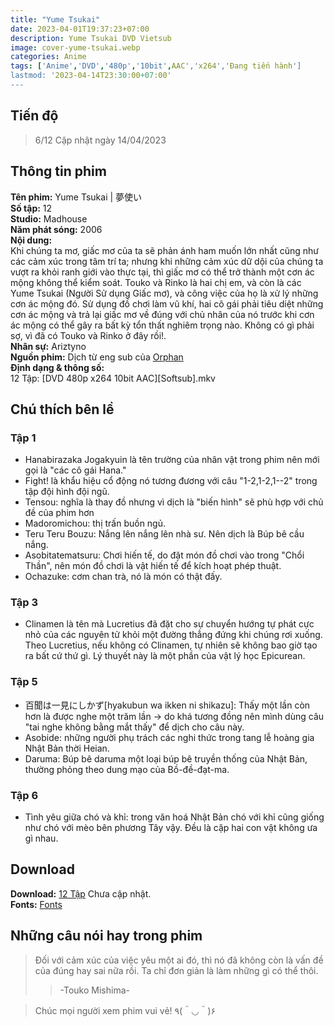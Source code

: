 ```yaml
---
title: "Yume Tsukai"
date: 2023-04-01T19:37:23+07:00
description: Yume Tsukai DVD Vietsub
image: cover-yume-tsukai.webp
categories: Anime
tags: ['Anime','DVD','480p','10bit',AAC','x264','Đang tiến hành']
lastmod: '2023-04-14T23:30:00+07:00'
---
```

## Tiến độ   
> 6/12 Cập nhật ngày 14/04/2023   
## Thông tin phim   
**Tên phim:** Yume Tsukai | 夢使い   
**Số tập:** 12  
**Studio:** Madhouse   
**Năm phát sóng:** 2006   
**Nội dung:**   
Khi chúng ta mơ, giấc mơ của ta sẽ phản ánh ham muốn lớn nhất cũng như các cảm xúc trong tâm trí ta; nhưng khi những cảm xúc dữ dội của chúng ta vượt ra khỏi ranh giới vào thực tại, thì giấc mơ có thể trở thành một cơn ác mộng không thể kiểm soát. Touko và Rinko là hai chị em, và còn là các Yume Tsukai (Người Sử dụng Giấc mơ), và công việc của họ là xử lý những cơn ác mộng đó. Sử dụng đồ chơi làm vũ khí, hai cô gái phải tiêu diệt những cơn ác mộng và trả lại giấc mơ về đúng với chủ nhân của nó trước khi cơn ác mộng có thể gây ra bất kỳ tổn thất nghiêm trọng nào. Không có gì phải sợ, vì đã có Touko và Rinko ở đây rồi!.   
**Nhân sự:** Ariztyno   
**Nguồn phim:** Dịch từ eng sub của [Orphan](https://nyaa.si/view/860370)   
**Định dạng & thông số:**      
12 Tập: [DVD 480p x264 10bit AAC][Softsub].mkv   
## Chú thích bên lề
### Tập 1   
- Hanabirazaka Jogakyuin là tên trường của nhân vật trong phim nên mới gọi là "các cô gái Hana."   
- Fight! là khẩu hiệu cổ động nó tương đương với câu "1-2,1-2,1--2" trong tập đội hình đội ngũ.   
- Tensou: nghĩa là thay đồ nhưng vì dịch là "biến hình" sẽ phù hợp với chủ đề của phim hơn   
- Madoromichou: thị trấn buồn ngủ.   
- Teru Teru Bouzu: Nắng lên nắng lên nhà sư. Nên dịch là Búp bê cầu nắng.   
- Asobitatematsuru: Chơi hiến tế, do đặt món đồ chơi vào trong "Chổi Thần", nên món đồ chơi là vật hiến tế để kích hoạt phép thuật.   
- Ochazuke: cơm chan trà, nó là món có thật đấy.   
### Tập 3   
- Clinamen là tên mà Lucretius đã đặt cho sự chuyển hướng tự phát cực nhỏ của các nguyên tử khỏi một đường thẳng đứng khi chúng rơi xuống. Theo Lucretius, nếu không có Clinamen, tự nhiên sẽ không bao giờ tạo ra bất cứ thứ gì. Lý thuyết này là một phần của vật lý học Epicurean.   
### Tập 5   
- 百聞は一見にしかず[hyakubun wa ikken ni shikazu]: Thấy một lần còn hơn là được nghe một trăm lần -> do khá tương đồng nên mình dùng câu "tai nghe không bằng mắt thấy" để dịch cho câu này.   
- Asobide: những người phụ trách các nghi thức trong tang lễ hoàng gia Nhật Bản thời Heian.   
- Daruma: Búp bê daruma một loại búp bê truyền thống của Nhật Bản, thường phỏng theo dung mạo của Bồ-đề-đạt-ma.   
### Tập 6
- Tình yêu giữa chó và khỉ: trong văn hoá Nhật Bản chó với khỉ cũng giống như chó với mèo bên phương Tây vậy. Đều là cặp hai con vật không ưa gì nhau.   
## Download   
**Download:** [12 Tập](https://terabox.com/) Chưa cập nhật.   
**Fonts:** [Fonts](https://drive.google.com/drive/folders/1wMAKrmEmGwdhmbKR30JouurNBqGUrbnF?usp=share_link)
## Những câu nói hay trong phim
> Đối với cảm xúc của việc yêu một ai đó, thì nó đã không còn là vấn đề của đúng hay sai nữa rồi. Ta chỉ đơn giản là làm những gì có thể thôi.
>>-Touko Mishima-   

> Chúc mọi người xem phim vui vẻ! ٩(＾◡＾)۶
